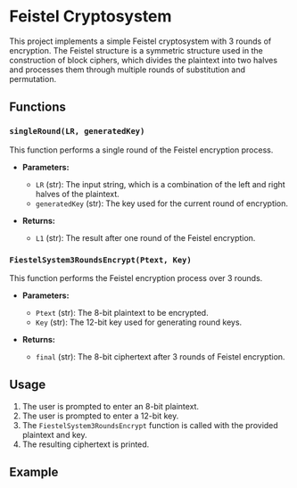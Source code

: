# Feistel Cryptosystem

This project implements a simple Feistel cryptosystem with 3 rounds of encryption. The Feistel structure is a symmetric structure used in the construction of block ciphers, which divides the plaintext into two halves and processes them through multiple rounds of substitution and permutation.

## Functions

### `singleRound(LR, generatedKey)`

This function performs a single round of the Feistel encryption process.

- **Parameters:**
    - `LR` (str): The input string, which is a combination of the left and right halves of the plaintext.
    - `generatedKey` (str): The key used for the current round of encryption.

- **Returns:**
    - `L1` (str): The result after one round of the Feistel encryption.

### `FiestelSystem3RoundsEncrypt(Ptext, Key)`

This function performs the Feistel encryption process over 3 rounds.

- **Parameters:**
    - `Ptext` (str): The 8-bit plaintext to be encrypted.
    - `Key` (str): The 12-bit key used for generating round keys.

- **Returns:**
    - `final` (str): The 8-bit ciphertext after 3 rounds of Feistel encryption.

## Usage

1. The user is prompted to enter an 8-bit plaintext.
2. The user is prompted to enter a 12-bit key.
3. The `FiestelSystem3RoundsEncrypt` function is called with the provided plaintext and key.
4. The resulting ciphertext is printed.

## Example
